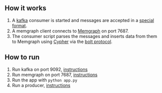## How it works
1. A [kafka](https://kafka.apache.org) consumer is started and messages are accepted in a [special format](../../kafka).
2. A memgraph client connects to [Memgraph](https://memgraph.com/) on port 7687.
3. The consumer script parses the messages and inserts data from them to Memgraph using [Cypher](https://opencypher.org/) via the [bolt protocol](https://en.wikipedia.org/wiki/Bolt_\(network_protocol\)).

## How to run

1. Run kafka on port 9092, [instructions](../../kafka)
2. Run memgraph on port 7687, [instructions](../../memgraph)
3. Run the app with `python app.py`
4. Run a producer, [instructions](../../kafka/producer)
